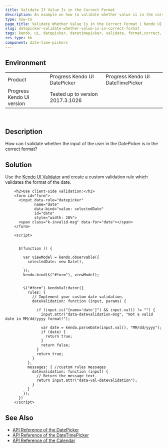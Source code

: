```yaml
---
title: Validate If Value Is in the Correct Format
description: An example on how to validate whether value is in the correct format in the Kendo UI DatePicker and DateTimePicker widgets.
type: how-to
page_title: Validate Whether Value Is in the Correct Format | Kendo UI DatePicker for jQuery
slug: datepicker-validate-whether-value-is-in-correct-format
tags: kendo, ui, datepicker, datetimepicker, validate, format,correct, value,input
res_type: kb
component: date-time-pickers
---
```


## Environment

<table>
 <tr>
  <td>Product</td>
  <td>Progress Kendo UI DatePicker</td>
  <td>Progress Kendo UI DateTimePicker</td>
 </tr>
 <tr>
  <td>Progress Kendo UI version</td>
  <td>Tested up to version 2017.3.1026</td>
 </tr>
</table>
 

## Description

How can I validate whether the input of the user in the DatePicker is in the correct format?

## Solution

Use the [Kendo UI Validator](https://docs.telerik.com/kendo-ui/controls/editors/validator/overview) and create a custom validation rule which validates the format of the date.

```dojo
    <h2>Use client-side validation:</h2>
    <form id="form">
      <input data-role="datepicker"
             name="date"
             data-bind="value: selectedDate"
             id="date"
             style="width: 20%">
      <span class="k-invalid-msg" data-for="date"></span>
    </form>

    <script>


      $(function () {

        var viewModel = kendo.observable({
          selectedDate: new Date(),

        });
        kendo.bind($("#form"), viewModel);


        $("#form").kendoValidator({
          rules: {
            // Implement your custom date validation.
            dateValidation: function (input, params) {

              if (input.is("[name='date']") && input.val() != "") {
                input.attr("data-datevalidation-msg", "Not a valid date in MM/dd/yyyy format!");

                var date = kendo.parseDate(input.val(), "MM/dd/yyyy");
                if (date) {
                  return true;
                }
                return false;
              }
              return true;                    
            }
          },
          messages: { //custom rules messages
            datevalidation: function (input) {
              // Return the message text.
              return input.attr("data-val-datevalidation");
            }
          }
        });
      })
    </script>
```

## See Also

* [API Reference of the DatePicker](http://docs.telerik.com/kendo-ui/api/javascript/ui/datepicker)
* [API Reference of the DateTimePicker](http://docs.telerik.com/kendo-ui/api/javascript/ui/datetimepicker)
* [API Reference of the Calendar](http://docs.telerik.com/kendo-ui/api/javascript/ui/calendar)
